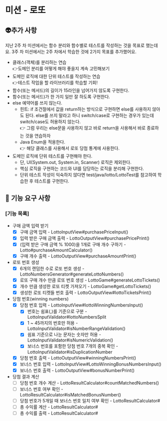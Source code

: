 # 미션 - 로또
## 👽추가 사항
지난 2주 차 미션에서는 함수 분리와 함수별로 테스트를 작성하는 것을 목표로 했는데요. 3주 차 미션에서는 2주 차에서 학습한 것에 2가지 목표를 추가했어요.
- 클래스(객체)를 분리하는 연습</br>
👉도메인 분리를 어떻게 해야 좋을지 계속 고민해보기
- 도메인 로직에 대한 단위 테스트를 작성하는 연습</br>
👉테스트 작업을 할 라이브러리를 학습할 기회!
- 함수(또는 메서드)의 길이가 15라인을 넘어가지 않도록 구현한다.
- 함수(또는 메서드)가 한 가지 일만 잘 하도록 구현한다.
- else 예약어를 쓰지 않는다.
  - 힌트: if 조건절에서 값을 return하는 방식으로 구현하면 else를 사용하지 않아도 된다.
  else를 쓰지 말라고 하니 switch/case로 구현하는 경우가 있는데 switch/case도 허용하지 않는다.</br>
  👉 그럼 우리는 else문을 사용하지 않고 바로 return을 사용해서 바로 종료하는 것을 연습하자
  - Java Enum을 적용한다.</br>
  👉 해당 클래스를 사용해서 로또 당첨 통계에 사용한다.
- 도메인 로직에 단위 테스트를 구현해야 한다. 
  - 단, UI(System.out, System.in, Scanner) 로직은 제외한다.
  - 핵심 로직을 구현하는 코드와 UI를 담당하는 로직을 분리해 구현한다.
  - 단위 테스트 작성이 익숙하지 않다면 test/java/lotto/LottoTest를 참고하여 학습한 후 테스트를 구현한다.
  
## 🚀 기능 요구 사항
### [기능 목록]
- 구매 금액 입력 받기
  - [x] 구매 금액 입력 - LottoInputView#purchasePriceInput()
  - [x] 입력 받은 구매 금액 출력 - LottoOutputView#purchasePricePrint()
  - [x] (입력 받은 구매 금액 % 1000)을 1개로 구매 개수 구하기 - Lotto#purchaseAmountCalculator()
  - [x] 구매 개수 출력 - LottoOutputView#purchaseAmountPrint()
- 로또 번호 생성
  - [x] 6개의 랜덤한 수로 로또 번호 생성 - LottoNumbersGenerator#generateLottoNumbers()
  - [x] 로또 구매 개수 만큼 로또 번호 생성 - LottoGame#generateLottoTickets()
  - [x] 개수 만큼 생성한 로또 티켓 가져오기 - LottoGame#getLottoTickets()
  - [x] 생성한 로또 티켓들 번호 출력 - LottoOutputView#lottoTicketsPrint()
- 당첨 번호(winning numbers)
  - [x] 당첨 번호 입력 - LottoInputView#lottoWinningNumbersInput()
    - [x] 번호는 쉼표(,)를 기준으로 구분 - LottoInputValidator#lottoNumbersSplit
    - [x] 1 ~ 45까지의 번호만 허용 - LottoInputValidator#isNumberRangeValidation()
    - [x] 쉼표 기준으로 나눈 문자는 숫자만 허용 - LottoInputValidator#isNumericValidation()
    - [x] 보너스 번호를 포함한 당첨 번호 7개의 중복 확인 - LottoInputValidator#isDuplicationNumber
  - [x] 당첨 번호 출력 - LottoOutputView#winningNumbersPrint()
  - [x] 보너스 번호 입력 - LottoInputView#LottoWinningBonusNumbersInput()
  - [x] 보너스 번호 출력 - LottoOutputView#bonusNumberPrint()
- 당첨 결과 계산
  - [ ] 당첨 번호 개수 계산 - LottoResultCalculator#countMatchedNumbers()
  - [ ] 보너스 번호 여부 확인 - LottoResultCalculator#isMatchedBonusNumber()
  - [ ] 당첨 번호가 5개일 때 보너스 번호 일치 여부 확인 - LottoResultCalculator#
  - [ ] 총 수익률 계산 - LottoResultCalculator#
  - [ ] 총 수익률 출력 - LottoResultCalculator#
